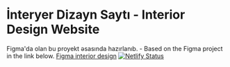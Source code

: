 # İnteryer Dizayn Saytı - Interior Design Website
Figma'da olan bu proyekt əsasında hazırlanıb. - Based on the Figma project in the link below.
<a href="https://www.figma.com/file/dcVsgsRaqW43mgZBYGZIjB/Interior-Design-Website-Template-(Community)?node-id=1-5&t=CAcXwSAUPHlTEGMP-0" target="_blank">Figma interior design</a>
[![Netlify Status](https://api.netlify.com/api/v1/badges/4c2da965-e456-468f-a9a8-fc38979f4932/deploy-status)](https://app.netlify.com/sites/interiordesign-website/deploys)
